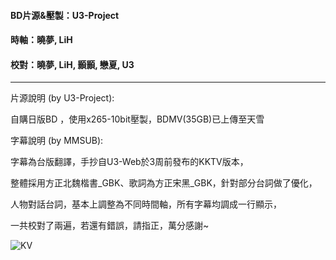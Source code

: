 
#### BD片源&壓製：U3-Project
#### 時軸：曉夢, LiH
#### 校對：曉夢, LiH, 顥顥, 戀夏, U3

---

片源說明 (by U3-Project): 

自購日版BD ，使用x265-10bit壓製，BDMV(35GB)已上傳至天雪

字幕說明 (by MMSUB): 

字幕為台版翻譯，手抄自U3-Web於3周前發布的KKTV版本，

整體採用方正北魏楷書_GBK、歌詞為方正宋黑_GBK，針對部分台詞做了優化，

人物對話台詞，基本上調整為不同時間軸，所有字幕均調成一行顯示，

一共校對了兩遍，若還有錯誤，請指正，萬分感謝~

![KV](https://i.loli.net/2019/05/31/5cf13ea4ae06849238.jpg)
